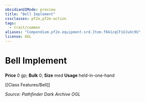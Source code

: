 ```yaml
---
obsidianUIMode: preview
title: "Bell Implement"
cssclasses: pf2e,pf2e-action
tags:
  - trait/common
aliases: "Compendium.pf2e.equipment-srd.Item.f0A1zqCFiUJuXc9U"
license: OGL
---
```

# Bell Implement

### 


**Price** 0 gp; 
**Bulk** 0; **Size** med
**Usage** held-in-one-hand

[[Class Features/Bell]]

*Source: Pathfinder Dark Archive*
*OGL*